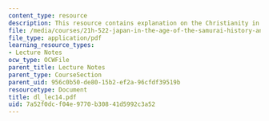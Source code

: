 ```yaml
---
content_type: resource
description: This resource contains explanation on the Christianity in Japan.
file: /media/courses/21h-522-japan-in-the-age-of-the-samurai-history-and-film-fall-2006/7a52f0dcf04e9770b30841d5992c3a52_dl_lec14.pdf
file_type: application/pdf
learning_resource_types:
- Lecture Notes
ocw_type: OCWFile
parent_title: Lecture Notes
parent_type: CourseSection
parent_uid: 956c0b50-de80-15b2-ef2a-96cfdf39519b
resourcetype: Document
title: dl_lec14.pdf
uid: 7a52f0dc-f04e-9770-b308-41d5992c3a52
---
```

